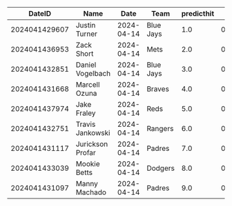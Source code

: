 DateID         |  Name              |  Date        |  Team       |  predicthit  |  predicthitproba     |  hitbool  |  Last7DaysAVG  |  Last15DaysAVG  |  Last30DaysAVG
---------------|--------------------|--------------|-------------|--------------|----------------------|-----------|----------------|-----------------|---------------
2024041429607  |  Justin Turner     |  2024-04-14  |  Blue Jays  |  1.0         |  0.6751109281399672  |  False    |  0.5           |  0.406          |  0.35
2024041436953  |  Zack Short        |  2024-04-14  |  Mets       |  2.0         |  0.6116316410196853  |  False    |  0.0           |  0.333          |  0.333
2024041432851  |  Daniel Vogelbach  |  2024-04-14  |  Blue Jays  |  3.0         |  0.6115630262197792  |  False    |  0.0           |  0.182          |  0.167
2024041431668  |  Marcell Ozuna     |  2024-04-14  |  Braves     |  4.0         |  0.6057278373240517  |  False    |  0.391         |  0.388          |  0.352
2024041437974  |  Jake Fraley       |  2024-04-14  |  Reds       |  5.0         |  0.6055697355481034  |  False    |  0.4           |  0.385          |  0.4
2024041432751  |  Travis Jankowski  |  2024-04-14  |  Rangers    |  6.0         |  0.6055131527707308  |  False    |  0.143         |  0.273          |  0.333
2024041431117  |  Jurickson Profar  |  2024-04-14  |  Padres     |  7.0         |  0.6053196034727247  |  False    |  0.4           |  0.357          |  0.321
2024041433039  |  Mookie Betts      |  2024-04-14  |  Dodgers    |  8.0         |  0.6046700843540876  |  False    |  0.28          |  0.308          |  0.364
2024041431097  |  Manny Machado     |  2024-04-14  |  Padres     |  9.0         |  0.6035124523578418  |  False    |  0.32          |  0.264          |  0.239
